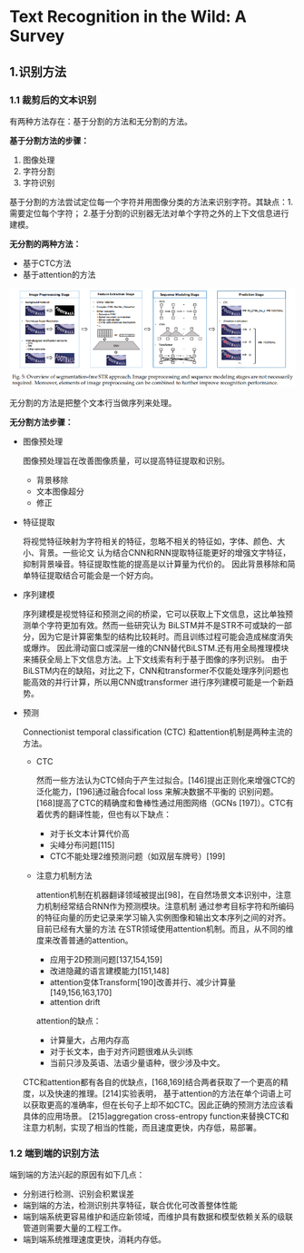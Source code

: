 # Text Recognition in the Wild: A Survey

## 1.识别方法

### 1.1 裁剪后的文本识别
有两种方法存在：基于分割的方法和无分割的方法。

**基于分割方法的步骤：**
1. 图像处理
2. 字符分割
3. 字符识别

基于分割的方法尝试定位每一个字符并用图像分类的方法来识别字符。其缺点：1.需要定位每个字符；
2.基于分割的识别器无法对单个字符之外的上下文信息进行建模。

**无分割的两种方法：**
* 基于CTC方法
* 基于attention的方法

![img_14.png](img_14.png)

无分割的方法是把整个文本行当做序列来处理。

**无分割方法步骤：**

* 图像预处理
  
  图像预处理旨在改善图像质量，可以提高特征提取和识别。
  * 背景移除
  * 文本图像超分
  * 修正
* 特征提取
  
  将视觉特征映射为字符相关的特征，忽略不相关的特征如，字体、颜色、大小、背景。一些论文
  认为结合CNN和RNN提取特征能更好的增强文字特征，抑制背景噪音。特征提取性能的提高是以计算量为代价的。
  因此背景移除和简单特征提取结合可能会是一个好方向。
* 序列建模
  
  序列建模是视觉特征和预测之间的桥梁，它可以获取上下文信息，这比单独预测单个字符更加有效。然而一些研究认为
  BiLSTM并不是STR不可或缺的一部分，因为它是计算密集型的结构比较耗时。而且训练过程可能会造成梯度消失或爆炸。
  因此滑动窗口或深层一维的CNN替代BiLSTM.还有用全局推理模块来捕获全局上下文信息方法。上下文线索有利于基于图像的序列识别。
  由于BiLSTM内在的缺陷，对比之下，CNN和transformer不仅能处理序列问题也能高效的并行计算，所以用CNN或transformer
  进行序列建模可能是一个新趋势。
* 预测

  Connectionist temporal classification (CTC) 和attention机制是两种主流的方法。
  * CTC
    
    然而一些方法认为CTC倾向于产生过拟合。[146]提出正则化来增强CTC的泛化能力，[196]通过融合focal loss 来解决数据不平衡的
    识别问题。[168]提高了CTC的精确度和鲁棒性通过用图网络（GCNs [197]）。CTC有着优秀的翻译性能，但也有以下缺点：
    * 对于长文本计算代价高
    * 尖峰分布问题[115]
    * CTC不能处理2维预测问题（如双层车牌号）[199]

  * 注意力机制方法
  
    attention机制在机器翻译领域被提出[98]，在自然场景文本识别中，注意力机制经常结合RNN作为预测模块。注意机制
    通过参考目标字符和所编码的特征向量的历史记录来学习输入实例图像和输出文本序列之间的对齐。目前已经有大量的方法
    在STR领域使用attention机制。而且，从不同的维度来改善普通的attention。
    * 应用于2D预测问题[137,154,159]
    * 改进隐藏的语言建模能力[151,148]
    * attention变体Transform[190]改善并行、减少计算量[149,156,163,170]
    * attention drift
    
    attention的缺点：
      * 计算量大，占用内存高
      * 对于长文本，由于对齐问题很难从头训练
      * 当前只涉及英语、法语少量语种，很少涉及中文。
  
  CTC和attention都有各自的优缺点，[168,169]结合两者获取了一个更高的精度，以及快速的推理。[214]实验表明，
  基于attention的方法在单个词语上可以获取更高的准确率，但在长句子上却不如CTC。因此正确的预测方法应该看具体的应用场景。
  [215]aggregation cross-entropy function来替换CTC和注意力机制，实现了相当的性能，而且速度更快，内存低，易部署。
  
### 1.2 端到端的识别方法
  端到端的方法兴起的原因有如下几点：
  * 分别进行检测、识别会积累误差
  * 端到端的方法，检测识别共享特征，联合优化可改善整体性能
  * 端到端系统更容易维护和适应新领域，而维护具有数据和模型依赖关系的级联管道则需要大量的工程工作。
  * 端到端系统推理速度更快，消耗内存低。



